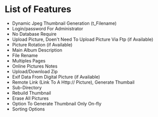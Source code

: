 # List of Features #
  * Dynamic Jpeg Thumbnail Generation (t\_Filename)
  * Login/password For Administrator
  * No Database Require
  * Upload Picture, Doen't Need To Upload Picture Via Ftp (if Available)
  * Picture Rotation (if Available)
  * Main Album Description
  * File Rename
  * Multiples Pages
  * Online Pictures Notes
  * Upload/Download Zip
  * Exif Data From Digital Picture (if Available)
  * Remote Link (Link To A Http:// Picture), Generate Thumbail
  * Sub-Directory
  * Rebuild Thumbnail
  * Erase All Pictures
  * Option To Generate Thumbnail Only On-fly
  * Sorting Options